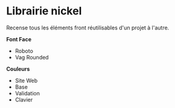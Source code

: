 # Librairie nickel

Recense tous les éléments front réutilisables d'un projet à l'autre.

**Font Face**
- Roboto
- Vag Rounded

**Couleurs**
- Site Web
- Base
- Validation
- Clavier